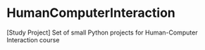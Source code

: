 # HumanComputerInteraction
[Study Project] Set of small Python projects for Human-Computer Interaction course
